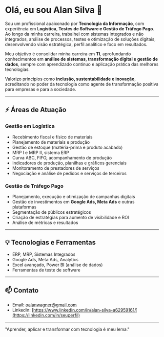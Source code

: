 # Olá, eu sou Alan Silva 👋

Sou um profissional apaixonado por **Tecnologia da Informação**, com experiência em **Logística, Testes de Software e Gestão de Tráfego Pago**. Ao longo da minha carreira, trabalhei com sistemas integrados e não integrados, análise de processos, testes e otimização de soluções digitais, desenvolvendo visão estratégica, perfil analítico e foco em resultados.

Meu objetivo é consolidar minha carreira em **TI**, aprofundando conhecimentos em **análise de sistemas, transformação digital e gestão de dados**, sempre com aprendizado contínuo e aplicação prática das melhores tecnologias.

Valorizo princípios como **inclusão, sustentabilidade e inovação**, acreditando no poder da tecnologia como agente de transformação positiva para empresas e para a sociedade.

---

## ⚡ Áreas de Atuação

### Gestão em Logística
- Recebimento fiscal e físico de materiais
- Planejamento de materiais e produção
- Gestão de estoque (matéria-prima e produto acabado)
- MRP I e MRP II, sistema ERP
- Curva ABC, FIFO, acompanhamento de produção
- Indicadores de produção, planilhas e gráficos gerenciais
- Monitoramento de prestadores de serviços
- Negociação e análise de pedidos e serviços de terceiros

### Gestão de Tráfego Pago
- Planejamento, execução e otimização de campanhas digitais
- Gestão de investimentos em **Google Ads, Meta Ads** e outras plataformas
- Segmentação de públicos estratégicos
- Criação de estratégias para aumento de visibilidade e ROI
- Análise de métricas e resultados

---

## 💡 Tecnologias e Ferramentas
- ERP, MRP, Sistemas Integrados
- Google Ads, Meta Ads, Analytics
- Excel avançado, Power BI (análise de dados)
- Ferramentas de teste de software

---

## 📫 Contato
- Email: [oalanwagner@gmail.com](mailto:seuemail@email.com)
- LinkedIn: [https://www.linkedin.com/in/alan-silva-a62959161/](https://linkedin.com/in/seuperfil)

---

"Aprender, aplicar e transformar com tecnologia é meu lema."

